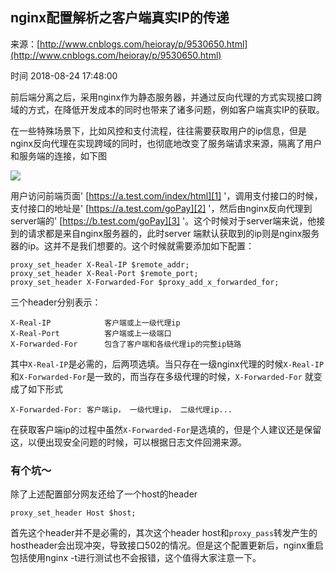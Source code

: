 ## nginx配置解析之客户端真实IP的传递

来源：[http://www.cnblogs.com/heioray/p/9530650.html](http://www.cnblogs.com/heioray/p/9530650.html)

时间 2018-08-24 17:48:00

 
前后端分离之后，采用nginx作为静态服务器，并通过反向代理的方式实现接口跨域的方式，在降低开发成本的同时也带来了诸多问题，例如客户端真实IP的获取。
 
  
在一些特殊场景下，比如风控和支付流程，往往需要获取用户的ip信息，但是nginx反向代理在实现跨域的同时，也彻底地改变了服务端请求来源，隔离了用户和服务端的连接，如下图

![][0]

 
用户访问前端页面' [https://a.test.com/index/html][1] '，调用支付接口的时候，支付接口的地址是' [https://a.test.com/goPay][2] '，然后由nginx反向代理到server端的' [https://b.test.com/goPay][3] '。这个时候对于server端来说，他接到的请求都是来自nginx服务器的，此时server 端默认获取到的ip则是nginx服务器的ip。这并不是我们想要的。这个时候就需要添加如下配置：

```
proxy_set_header X-Real-IP $remote_addr;
proxy_set_header X-Real-Port $remote_port;
proxy_set_header X-Forwarded-For $proxy_add_x_forwarded_for;
```
 
三个header分别表示：

```
X-Real-IP            客户端或上一级代理ip
X-Real-Port          客户端或上一级端口
X-Forwarded-For      包含了客户端和各级代理ip的完整ip链路
```
 
其中`X-Real-IP`是必需的，后两项选填。当只存在一级nginx代理的时候`X-Real-IP`和`X-Forwarded-For`是一致的，而当存在多级代理的时候，`X-Forwarded-For` 就变成了如下形式

```
X-Forwarded-For: 客户端ip， 一级代理ip， 二级代理ip...
```
 
在获取客户端ip的过程中虽然`X-Forwarded-For`是选填的，但是个人建议还是保留这，以便出现安全问题的时候，可以根据日志文件回溯来源。
 
### 有个坑～
 
除了上述配置部分网友还给了一个host的header

```
proxy_set_header Host $host;
```
 
首先这个header并不是必需的，其次这个header host和`proxy_pass`转发产生的hostheader会出现冲突，导致接口502的情况。但是这个配置更新后，nginx重启包括使用nginx -t进行测试也不会报错，这个值得大家注意一下。


[1]: https://a.test.com/index/html
[2]: https://a.test.com/goPay
[3]: https://b.test.com/goPay
[0]: ../img/bYbuIfE.png